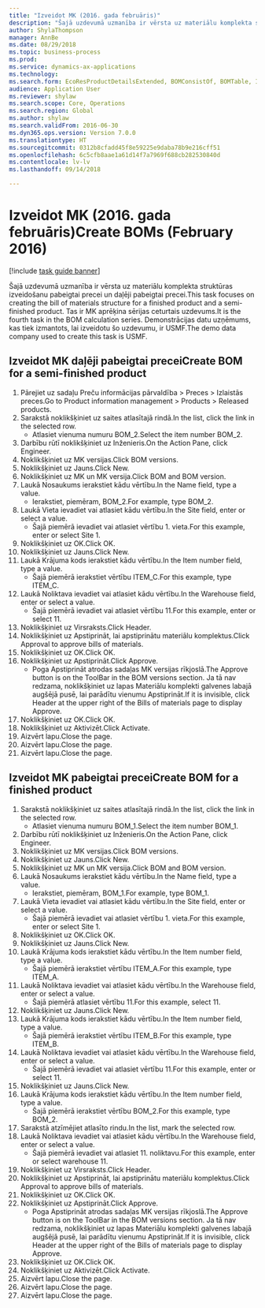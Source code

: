 ```yaml
--- 
title: "Izveidot MK (2016. gada februāris)"
description: "Šajā uzdevumā uzmanība ir vērsta uz materiālu komplekta struktūras izveidošanu pabeigtai precei un daļēji pabeigtai precei."
author: ShylaThompson
manager: AnnBe
ms.date: 08/29/2018
ms.topic: business-process
ms.prod: 
ms.service: dynamics-ax-applications
ms.technology: 
ms.search.form: EcoResProductDetailsExtended, BOMConsistOf, BOMTable, InventLocationIdLookup
audience: Application User
ms.reviewer: shylaw
ms.search.scope: Core, Operations
ms.search.region: Global
ms.author: shylaw
ms.search.validFrom: 2016-06-30
ms.dyn365.ops.version: Version 7.0.0
ms.translationtype: HT
ms.sourcegitcommit: 0312b8cfadd45f8e59225e9daba78b9e216cff51
ms.openlocfilehash: 6c5cfb8aae1a61d14f7a7969f688cb282530840d
ms.contentlocale: lv-lv
ms.lasthandoff: 09/14/2018

---
```

# <a name="create-boms-february-2016"></a><span data-ttu-id="53617-103">Izveidot MK (2016. gada februāris)</span><span class="sxs-lookup"><span data-stu-id="53617-103">Create BOMs (February 2016)</span></span>

[!include [task guide banner](../../includes/task-guide-banner.md)]

<span data-ttu-id="53617-104">Šajā uzdevumā uzmanība ir vērsta uz materiālu komplekta struktūras izveidošanu pabeigtai precei un daļēji pabeigtai precei.</span><span class="sxs-lookup"><span data-stu-id="53617-104">This task focuses on creating the bill of materials structure for a finished product and a semi-finished product.</span></span> <span data-ttu-id="53617-105">Tas ir MK aprēķina sērijas ceturtais uzdevums.</span><span class="sxs-lookup"><span data-stu-id="53617-105">It is the fourth task in the BOM calculation series.</span></span> <span data-ttu-id="53617-106">Demonstrācijas datu uzņēmums, kas tiek izmantots, lai izveidotu šo uzdevumu, ir USMF.</span><span class="sxs-lookup"><span data-stu-id="53617-106">The demo data company used to create this task is USMF.</span></span>


## <a name="create-bom-for-a-semi-finished-product"></a><span data-ttu-id="53617-107">Izveidot MK daļēji pabeigtai precei</span><span class="sxs-lookup"><span data-stu-id="53617-107">Create BOM for a semi-finished product</span></span>
1. <span data-ttu-id="53617-108">Pārejiet uz sadaļu Preču informācijas pārvaldība > Preces > Izlaistās preces.</span><span class="sxs-lookup"><span data-stu-id="53617-108">Go to Product information management > Products > Released products.</span></span>
2. <span data-ttu-id="53617-109">Sarakstā noklikšķiniet uz saites atlasītajā rindā.</span><span class="sxs-lookup"><span data-stu-id="53617-109">In the list, click the link in the selected row.</span></span>
    * <span data-ttu-id="53617-110">Atlasiet vienuma numuru BOM_2.</span><span class="sxs-lookup"><span data-stu-id="53617-110">Select the item number BOM_2.</span></span>  
3. <span data-ttu-id="53617-111">Darbību rūtī noklikšķiniet uz Inženieris.</span><span class="sxs-lookup"><span data-stu-id="53617-111">On the Action Pane, click Engineer.</span></span>
4. <span data-ttu-id="53617-112">Noklikšķiniet uz MK versijas.</span><span class="sxs-lookup"><span data-stu-id="53617-112">Click BOM versions.</span></span>
5. <span data-ttu-id="53617-113">Noklikšķiniet uz Jauns.</span><span class="sxs-lookup"><span data-stu-id="53617-113">Click New.</span></span>
6. <span data-ttu-id="53617-114">Noklikšķiniet uz MK un MK versija.</span><span class="sxs-lookup"><span data-stu-id="53617-114">Click BOM and BOM version.</span></span>
7. <span data-ttu-id="53617-115">Laukā Nosaukums ierakstiet kādu vērtību.</span><span class="sxs-lookup"><span data-stu-id="53617-115">In the Name field, type a value.</span></span>
    * <span data-ttu-id="53617-116">Ierakstiet, piemēram, BOM_2.</span><span class="sxs-lookup"><span data-stu-id="53617-116">For example, type BOM_2.</span></span>  
8. <span data-ttu-id="53617-117">Laukā Vieta ievadiet vai atlasiet kādu vērtību.</span><span class="sxs-lookup"><span data-stu-id="53617-117">In the Site field, enter or select a value.</span></span>
    * <span data-ttu-id="53617-118">Šajā piemērā ievadiet vai atlasiet vērtību 1. vieta.</span><span class="sxs-lookup"><span data-stu-id="53617-118">For this example, enter or select Site 1.</span></span>  
9. <span data-ttu-id="53617-119">Noklikšķiniet uz OK.</span><span class="sxs-lookup"><span data-stu-id="53617-119">Click OK.</span></span>
10. <span data-ttu-id="53617-120">Noklikšķiniet uz Jauns.</span><span class="sxs-lookup"><span data-stu-id="53617-120">Click New.</span></span>
11. <span data-ttu-id="53617-121">Laukā Krājuma kods ierakstiet kādu vērtību.</span><span class="sxs-lookup"><span data-stu-id="53617-121">In the Item number field, type a value.</span></span>
    * <span data-ttu-id="53617-122">Šajā piemērā ierakstiet vērtību ITEM_C.</span><span class="sxs-lookup"><span data-stu-id="53617-122">For this example, type ITEM_C.</span></span>  
12. <span data-ttu-id="53617-123">Laukā Noliktava ievadiet vai atlasiet kādu vērtību.</span><span class="sxs-lookup"><span data-stu-id="53617-123">In the Warehouse field, enter or select a value.</span></span>
    * <span data-ttu-id="53617-124">Šajā piemērā ievadiet vai atlasiet vērtību 11.</span><span class="sxs-lookup"><span data-stu-id="53617-124">For this example, enter or select 11.</span></span>  
13. <span data-ttu-id="53617-125">Noklikšķiniet uz Virsraksts.</span><span class="sxs-lookup"><span data-stu-id="53617-125">Click Header.</span></span>
14. <span data-ttu-id="53617-126">Noklikšķiniet uz Apstiprināt, lai apstiprinātu materiālu komplektus.</span><span class="sxs-lookup"><span data-stu-id="53617-126">Click Approval to approve bills of materials.</span></span>
15. <span data-ttu-id="53617-127">Noklikšķiniet uz OK.</span><span class="sxs-lookup"><span data-stu-id="53617-127">Click OK.</span></span>
16. <span data-ttu-id="53617-128">Noklikšķiniet uz Apstiprināt.</span><span class="sxs-lookup"><span data-stu-id="53617-128">Click Approve.</span></span>
    * <span data-ttu-id="53617-129">Poga Apstiprināt atrodas sadaļas MK versijas rīkjoslā.</span><span class="sxs-lookup"><span data-stu-id="53617-129">The Approve button is on the ToolBar in the  BOM versions section.</span></span> <span data-ttu-id="53617-130">Ja tā nav redzama, noklikšķiniet uz lapas Materiālu komplekti galvenes labajā augšējā pusē, lai parādītu vienumu Apstiprināt.</span><span class="sxs-lookup"><span data-stu-id="53617-130">If it is invisible, click Header at the upper right of the Bills of materials page to display Approve.</span></span>  
17. <span data-ttu-id="53617-131">Noklikšķiniet uz OK.</span><span class="sxs-lookup"><span data-stu-id="53617-131">Click OK.</span></span>
18. <span data-ttu-id="53617-132">Noklikšķiniet uz Aktivizēt.</span><span class="sxs-lookup"><span data-stu-id="53617-132">Click Activate.</span></span>
19. <span data-ttu-id="53617-133">Aizvērt lapu.</span><span class="sxs-lookup"><span data-stu-id="53617-133">Close the page.</span></span>
20. <span data-ttu-id="53617-134">Aizvērt lapu.</span><span class="sxs-lookup"><span data-stu-id="53617-134">Close the page.</span></span>
21. <span data-ttu-id="53617-135">Aizvērt lapu.</span><span class="sxs-lookup"><span data-stu-id="53617-135">Close the page.</span></span>

## <a name="create-bom-for-a-finished-product"></a><span data-ttu-id="53617-136">Izveidot MK pabeigtai precei</span><span class="sxs-lookup"><span data-stu-id="53617-136">Create BOM for a finished product</span></span>
1. <span data-ttu-id="53617-137">Sarakstā noklikšķiniet uz saites atlasītajā rindā.</span><span class="sxs-lookup"><span data-stu-id="53617-137">In the list, click the link in the selected row.</span></span>
    * <span data-ttu-id="53617-138">Atlasiet vienuma numuru BOM_1.</span><span class="sxs-lookup"><span data-stu-id="53617-138">Select the item number BOM_1.</span></span>  
2. <span data-ttu-id="53617-139">Darbību rūtī noklikšķiniet uz Inženieris.</span><span class="sxs-lookup"><span data-stu-id="53617-139">On the Action Pane, click Engineer.</span></span>
3. <span data-ttu-id="53617-140">Noklikšķiniet uz MK versijas.</span><span class="sxs-lookup"><span data-stu-id="53617-140">Click BOM versions.</span></span>
4. <span data-ttu-id="53617-141">Noklikšķiniet uz Jauns.</span><span class="sxs-lookup"><span data-stu-id="53617-141">Click New.</span></span>
5. <span data-ttu-id="53617-142">Noklikšķiniet uz MK un MK versija.</span><span class="sxs-lookup"><span data-stu-id="53617-142">Click BOM and BOM version.</span></span>
6. <span data-ttu-id="53617-143">Laukā Nosaukums ierakstiet kādu vērtību.</span><span class="sxs-lookup"><span data-stu-id="53617-143">In the Name field, type a value.</span></span>
    * <span data-ttu-id="53617-144">Ierakstiet, piemēram, BOM_1.</span><span class="sxs-lookup"><span data-stu-id="53617-144">For example, type BOM_1.</span></span>  
7. <span data-ttu-id="53617-145">Laukā Vieta ievadiet vai atlasiet kādu vērtību.</span><span class="sxs-lookup"><span data-stu-id="53617-145">In the Site field, enter or select a value.</span></span>
    * <span data-ttu-id="53617-146">Šajā piemērā ievadiet vai atlasiet vērtību 1. vieta.</span><span class="sxs-lookup"><span data-stu-id="53617-146">For this example, enter or select Site 1.</span></span>  
8. <span data-ttu-id="53617-147">Noklikšķiniet uz OK.</span><span class="sxs-lookup"><span data-stu-id="53617-147">Click OK.</span></span>
9. <span data-ttu-id="53617-148">Noklikšķiniet uz Jauns.</span><span class="sxs-lookup"><span data-stu-id="53617-148">Click New.</span></span>
10. <span data-ttu-id="53617-149">Laukā Krājuma kods ierakstiet kādu vērtību.</span><span class="sxs-lookup"><span data-stu-id="53617-149">In the Item number field, type a value.</span></span>
    * <span data-ttu-id="53617-150">Šajā piemērā ierakstiet vērtību ITEM_A.</span><span class="sxs-lookup"><span data-stu-id="53617-150">For this example, type ITEM_A.</span></span>  
11. <span data-ttu-id="53617-151">Laukā Noliktava ievadiet vai atlasiet kādu vērtību.</span><span class="sxs-lookup"><span data-stu-id="53617-151">In the Warehouse field, enter or select a value.</span></span>
    * <span data-ttu-id="53617-152">Šajā piemērā atlasiet vērtību 11.</span><span class="sxs-lookup"><span data-stu-id="53617-152">For this example, select 11.</span></span>  
12. <span data-ttu-id="53617-153">Noklikšķiniet uz Jauns.</span><span class="sxs-lookup"><span data-stu-id="53617-153">Click New.</span></span>
13. <span data-ttu-id="53617-154">Laukā Krājuma kods ierakstiet kādu vērtību.</span><span class="sxs-lookup"><span data-stu-id="53617-154">In the Item number field, type a value.</span></span>
    * <span data-ttu-id="53617-155">Šajā piemērā ierakstiet vērtību ITEM_B.</span><span class="sxs-lookup"><span data-stu-id="53617-155">For this example, type ITEM_B.</span></span>  
14. <span data-ttu-id="53617-156">Laukā Noliktava ievadiet vai atlasiet kādu vērtību.</span><span class="sxs-lookup"><span data-stu-id="53617-156">In the Warehouse field, enter or select a value.</span></span>
    * <span data-ttu-id="53617-157">Šajā piemērā ievadiet vai atlasiet vērtību 11.</span><span class="sxs-lookup"><span data-stu-id="53617-157">For this example, enter or select 11.</span></span>  
15. <span data-ttu-id="53617-158">Noklikšķiniet uz Jauns.</span><span class="sxs-lookup"><span data-stu-id="53617-158">Click New.</span></span>
16. <span data-ttu-id="53617-159">Laukā Krājuma kods ierakstiet kādu vērtību.</span><span class="sxs-lookup"><span data-stu-id="53617-159">In the Item number field, type a value.</span></span>
    * <span data-ttu-id="53617-160">Šajā piemērā ierakstiet vērtību BOM_2.</span><span class="sxs-lookup"><span data-stu-id="53617-160">For this example, type BOM_2.</span></span>  
17. <span data-ttu-id="53617-161">Sarakstā atzīmējiet atlasīto rindu.</span><span class="sxs-lookup"><span data-stu-id="53617-161">In the list, mark the selected row.</span></span>
18. <span data-ttu-id="53617-162">Laukā Noliktava ievadiet vai atlasiet kādu vērtību.</span><span class="sxs-lookup"><span data-stu-id="53617-162">In the Warehouse field, enter or select a value.</span></span>
    * <span data-ttu-id="53617-163">Šajā piemērā ievadiet vai atlasiet 11. noliktavu.</span><span class="sxs-lookup"><span data-stu-id="53617-163">For this example, enter or select warehouse 11.</span></span>  
19. <span data-ttu-id="53617-164">Noklikšķiniet uz Virsraksts.</span><span class="sxs-lookup"><span data-stu-id="53617-164">Click Header.</span></span>
20. <span data-ttu-id="53617-165">Noklikšķiniet uz Apstiprināt, lai apstiprinātu materiālu komplektus.</span><span class="sxs-lookup"><span data-stu-id="53617-165">Click Approval to approve bills of materials.</span></span>
21. <span data-ttu-id="53617-166">Noklikšķiniet uz OK.</span><span class="sxs-lookup"><span data-stu-id="53617-166">Click OK.</span></span>
22. <span data-ttu-id="53617-167">Noklikšķiniet uz Apstiprināt.</span><span class="sxs-lookup"><span data-stu-id="53617-167">Click Approve.</span></span>
    * <span data-ttu-id="53617-168">Poga Apstiprināt atrodas sadaļas MK versijas rīkjoslā.</span><span class="sxs-lookup"><span data-stu-id="53617-168">The Approve button is on the ToolBar in the  BOM versions section.</span></span> <span data-ttu-id="53617-169">Ja tā nav redzama, noklikšķiniet uz lapas Materiālu komplekti galvenes labajā augšējā pusē, lai parādītu vienumu Apstiprināt.</span><span class="sxs-lookup"><span data-stu-id="53617-169">If it is invisible, click Header at the upper right of the Bills of materials page to display Approve.</span></span>  
23. <span data-ttu-id="53617-170">Noklikšķiniet uz OK.</span><span class="sxs-lookup"><span data-stu-id="53617-170">Click OK.</span></span>
24. <span data-ttu-id="53617-171">Noklikšķiniet uz Aktivizēt.</span><span class="sxs-lookup"><span data-stu-id="53617-171">Click Activate.</span></span>
25. <span data-ttu-id="53617-172">Aizvērt lapu.</span><span class="sxs-lookup"><span data-stu-id="53617-172">Close the page.</span></span>
26. <span data-ttu-id="53617-173">Aizvērt lapu.</span><span class="sxs-lookup"><span data-stu-id="53617-173">Close the page.</span></span>
27. <span data-ttu-id="53617-174">Aizvērt lapu.</span><span class="sxs-lookup"><span data-stu-id="53617-174">Close the page.</span></span>


